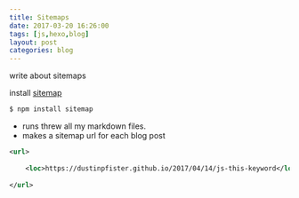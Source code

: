 ```yaml
---
title: Sitemaps
date: 2017-03-20 16:26:00
tags: [js,hexo,blog]
layout: post
categories: blog
---
```


write about sitemaps

install [sitemap](https://www.npmjs.com/package/sitemap)

```bash
$ npm install sitemap
```

<!-- more -->

* runs threw all my markdown files.
* makes a sitemap url for each blog post

```xml
<url>
 
    <loc>https://dustinpfister.github.io/2017/04/14/js-this-keyword</loc>
 
</url>
```